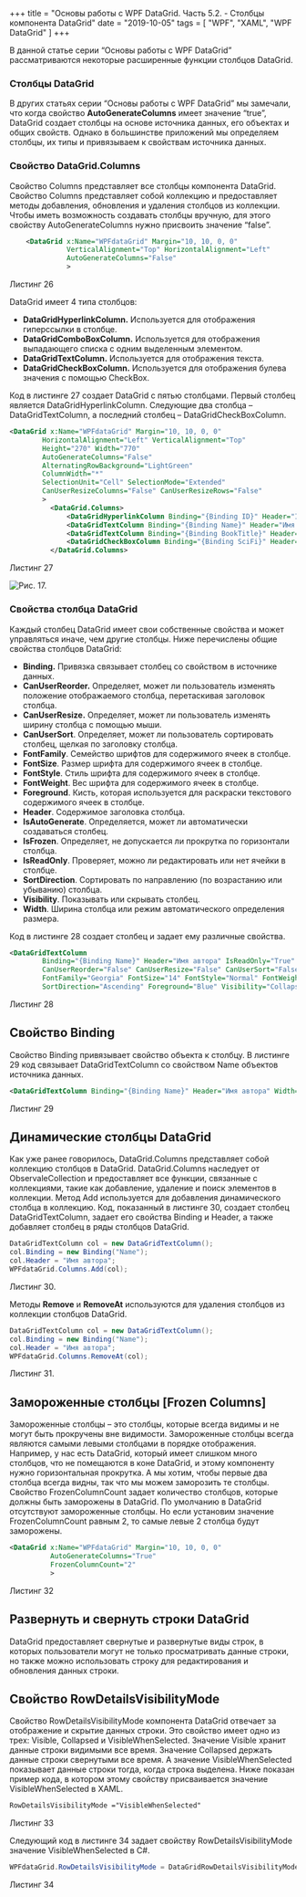 +++
title = "Основы работы с WPF DataGrid. Часть 5.2. - Столбцы компонента DataGrid"
date = "2019-10-05"
tags = [
    "WPF",
    "XAML",
    "WPF DataGrid"
]
+++

В данной статье серии “Основы работы с WPF DataGrid” рассматриваются некоторые расширенные функции столбцов DataGrid.

<!--more-->

### Столбцы DataGrid
В других статьях серии “Основы работы с WPF DataGrid” мы замечали, что когда свойство **AutoGenerateColumns** имеет значение “true”, DataGrid создает столбцы на основе источника данных, его объектах и общих свойств. Однако в большинстве приложений мы определяем столбцы, их типы и привязываем к свойствам источника данных.

### Свойство DataGrid.Columns

Свойство Columns представляет все столбцы компонента DataGrid. Свойство Columns представляет собой коллекцию и предоставляет методы добавления, обновления и удаления столбцов из коллекции.
Чтобы иметь возможность создавать столбцы вручную, для этого свойству AutoGenerateColumns нужно присвоить значение “false”.

```xml
    <DataGrid x:Name="WPFdataGrid" Margin="10, 10, 0, 0" 
              VerticalAlignment="Top" HorizontalAlignment="Left"
              AutoGenerateColumns="False"
              >
```
Листинг 26

DataGrid имеет 4 типа столбцов:
+ **DataGridHyperlinkColumn.** Используется для отображения гиперссылки в столбце.
+ **DataGridComboBoxColumn.** Используется для отображения выпадающего списка с одним выделенным элементом.
+ **DataGridTextColumn.** Используется для отображения текста.
+ **DataGridCheckBoxColumn.** Используется для отображения булева значения с помощью CheckBox.

Код в листинге 27 создает DataGrid с пятью столбцами. Первый столбец является DataGridHyperlinkColumn. Следующие два столбца – DataGridTextColumn, а последний столбец – DataGridCheckBoxColumn.

```xml
<DataGrid x:Name="WPFdataGrid" Margin="10, 10, 0, 0" 
        HorizontalAlignment="Left" VerticalAlignment="Top"
        Height="270" Width="770"
        AutoGenerateColumns="False"
        AlternatingRowBackground="LightGreen"
        ColumnWidth="*"
        SelectionUnit="Cell" SelectionMode="Extended"
        CanUserResizeColumns="False" CanUserResizeRows="False"
        >
          <DataGrid.Columns>
              <DataGridHyperlinkColumn Binding="{Binding ID}" Header="ID Автора" Width="100"/>
              <DataGridTextColumn Binding="{Binding Name}" Header="Имя автора" IsReadOnly="True" Width="120"/>
              <DataGridTextColumn Binding="{Binding BookTitle}" Header="Произведение" IsReadOnly="True" Width="170"/>
              <DataGridCheckBoxColumn Binding="{Binding SciFi}" Header="Sci-Fi" IsReadOnly="True" Width="50"/>
          </DataGrid.Columns>
```
Листинг 27

![Рис. 17.](https://i.postimg.cc/CK4sq5kB/gb0022.jpg)

### Свойства столбца DataGrid
Каждый столбец DataGrid имеет свои собственные свойства и может управляться иначе, чем другие столбцы. Ниже перечислены общие свойства столбцов DataGrid:
+ **Binding.** Привязка связывает столбец со свойством в источнике данных.
+ **CanUserReorder.** Определяет, может ли пользователь изменять положение отображаемого столбца, перетаскивая заголовок столбца.
+ **CanUserResize.** Определяет, может ли пользователь изменять ширину столбца с помощью мыши.
+ **CanUserSort**. Определяет, может ли пользователь сортировать столбец, щелкая по заголовку столбца.
+ **FontFamily**. Семейство шрифтов для содержимого ячеек в столбце.
+ **FontSize**. Размер шрифта для содержимого ячеек в столбце.
+ **FontStyle**. Стиль шрифта для содержимого ячеек в столбце.
+ **FontWeight**. Вес шрифта для содержимого ячеек в столбце.
+ **Foreground**. Кисть, которая используется для раскраски текстового содержимого ячеек в столбце.
+ **Header**. Содержимое заголовка столбца.
+ **IsAutoGenerate**. Определяется, может ли автоматически создаваться столбец.
+ **IsFrozen**. Определяет, не допускается ли прокрутка по горизонтали столбца.
+ **IsReadOnly**. Проверяет, можно ли редактировать или нет ячейки в столбце.
+ **SortDirection**. Сортировать по направлению (по возрастанию или убыванию) столбца.
+ **Visibility**. Показывать или скрывать столбец.
+ **Width**. Ширина столбца или режим автоматического определения размера.

Код в листинге 28 создает столбец и задает ему различные свойства.
```xml
<DataGridTextColumn 
        Binding="{Binding Name}" Header="Имя автора" IsReadOnly="True" Width="120"
        CanUserReorder="False" CanUserResize="False" CanUserSort="False"
        FontFamily="Georgia" FontSize="14" FontStyle="Normal" FontWeight="Bold"
        SortDirection="Ascending" Foreground="Blue" Visibility="Collapsed"/>
```
Листинг 28

## Свойство Binding
Свойство Binding привязывает свойство объекта к столбцу. В листинге 29 код связывает DataGridTextColumn со свойством Name объектов источника данных.
```xml
<DataGridTextColumn Binding="{Binding Name}" Header="Имя автора" Width="120"/>
```
Листинг 29

## Динамические столбцы DataGrid
Как уже ранее говорилось, DataGrid.Columns представляет собой коллекцию столбцов в DataGrid. DataGrid.Columns наследует от ObservaleCollection<T> и предоставляет все функции, связанные с коллекциями, такие как добавление, удаление и поиск элементов в коллекции.
Метод Add используется для добавления динамического столбца в коллекцию. Код, показанный в листинге 30, создает столбец DataGridTextColumn, задает его свойства Binding и Header, а также добавляет столбец в ряды столбцов DataGrid.
```cs
DataGridTextColumn col = new DataGridTextColumn();
col.Binding = new Binding("Name");
col.Header = "Имя автора";
WPFdataGrid.Columns.Add(col);
```
Листинг 30.

Методы **Remove** и **RemoveAt** используются для удаления столбцов из коллекции столбцов DataGrid.
```cs
DataGridTextColumn col = new DataGridTextColumn();
col.Binding = new Binding("Name");
col.Header = "Имя автора";
WPFdataGrid.Columns.RemoveAt(col);
```
Листинг 31.

## Замороженные столбцы [Frozen Columns]
Замороженные столбцы – это столбцы, которые всегда видимы и не могут быть прокручены вне видимости. Замороженные столбцы всегда являются самыми левыми столбцами в порядке отображения. Например, у нас есть DataGrid, который имеет слишком много столбцов, что не помещаются в коне DataGrid, и этому компоненту нужно горизонтальная прокрутка. А мы хотим, чтобы первые два столбца всегда видны, так что мы можем заморозить те столбцы.
Свойство FrozenColumnCount задает количество столбцов, которые должны быть заморожены в DataGrid. По умолчанию в DataGrid отсутствуют замороженные столбцы. Но если установим значение FrozenColumnCount равным 2, то самые левые 2 столбца будут заморожены.
```xml
<DataGrid x:Name="WPFdataGrid" Margin="10, 10, 0, 0" 
          AutoGenerateColumns="True"
          FrozenColumnCount="2"
          >
```
Листинг 32

## Развернуть и свернуть строки DataGrid
DataGrid предоставляет свернутые и развернутые виды строк, в которых пользователи могут не только просматривать данные строки, но также можно использовать строку для редактирования и обновления данных строки.

## Свойство RowDetailsVisibilityMode
Свойство RowDetailsVisibilityMode компонента DataGrid отвечает за отображение и скрытие данных строки. Это свойство имеет одно из трех: Visible, Collapsed и VisibleWhenSelected. Значение Visible хранит данные строки видимыми все время. Значение Collapsed держать данные строки свернутыми все время. А значение VisibleWhenSelected показывает данные строки тогда, когда строка выделена.
Ниже показан пример кода, в котором этому свойству присваивается значение VisibleWhenSelected в XAML.
```xml
RowDetailsVisibilityMode ="VisibleWhenSelected"
```
Листинг 33

Следующий код в листинге 34 задает свойству RowDetailsVisibilityMode значение VisibleWhenSelected в C#.
```cs
WPFdataGrid.RowDetailsVisibilityMode = DataGridRowDetailsVisibilityMode.VisibleWhenSelected;
```
Листинг 34